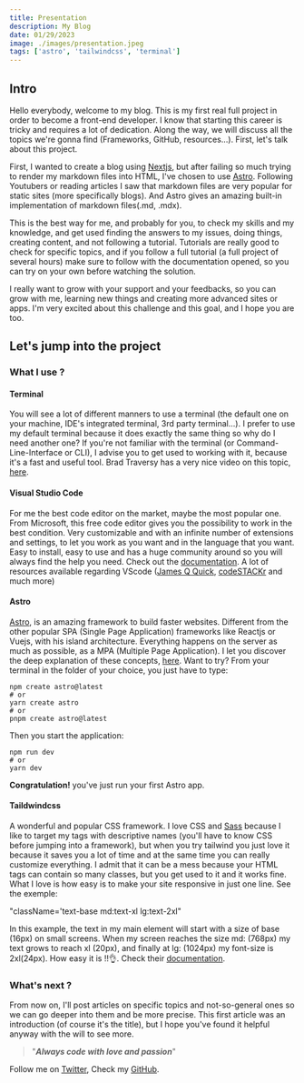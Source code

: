 ```yaml
---
title: Presentation
description: My Blog
date: 01/29/2023
image: ./images/presentation.jpeg
tags: ['astro', 'tailwindcss', 'terminal']
---
```


## Intro

Hello everybody, welcome to my blog.
This is my first real full project in order to become a front-end developer. I know that starting this career is tricky and requires a lot of dedication.
Along the way, we will discuss all the topics we're gonna find (Frameworks, GitHub, resources...). First, let's talk about this project.

First, I wanted to create a blog using [Nextjs](https://www.nextjs.org), but after failing so much trying to render my markdown files into HTML, I've chosen to use [Astro](https://www.astro.build).
Following Youtubers or reading articles I saw that markdown files are very popular for static sites (more specifically blogs). And Astro gives an amazing built-in implementation of markdown files(.md, .mdx).

This is the best way for me, and probably for you, to check my skills and my knowledge, and get used finding the answers to my issues, doing things, creating content, and not following a tutorial. Tutorials are really good to check for specific topics, and if you follow a full tutorial (a full project of several hours) make sure to follow with the documentation opened, so you can try on your own before watching the solution.

I really want to grow with your support and your feedbacks, so you can grow with me, learning new things and creating more advanced sites or apps.
I'm very excited about this challenge and this goal, and I hope you are too.

## Let's jump into the project

### What I use ?

#### Terminal

You will see a lot of different manners to use a terminal (the default one on your machine, IDE's integrated terminal, 3rd party terminal...). I prefer to use my default terminal because it does exactly the same thing so why do I need another one? If you're not familiar with the terminal (or Command-Line-Interface or CLI), I advise you to get used to working with it, because it's a fast and useful tool. Brad Traversy has a very nice video on this topic, [here](https://www.youtube.com/watch?v=uwAqEzhyjtw&t=2081s).

#### Visual Studio Code

For me the best code editor on the market, maybe the most popular one. From Microsoft, this free code editor gives you the possibility to work in the best condition. Very customizable and with an infinite number of extensions and settings, to let you work as you want and in the language that you want. Easy to install, easy to use and has a huge community around so you will always find the help you need. Check out the [documentation](https://code.visualstudio.com). A lot of resources available regarding VScode ([James Q Quick](https://www.jamesqquick.com), [codeSTACKr](https://www.codestackr.com) and much more)

#### Astro

[Astro](https://www.astro.build), is an amazing framework to build faster websites. Different from the other popular SPA (Single Page Application) frameworks like Reactjs or Vuejs, with his island architecture. Everything happens on the server as much as possible, as a MPA (Multiple Page Application). I let you discover the deep explanation of these concepts, [here](https://docs.astro.build/en/concepts/mpa-vs-spa/). Want to try? From your terminal in the folder of your choice, you just have to type:

```
npm create astro@latest
# or
yarn create astro
# or
pnpm create astro@latest
```

Then you start the application:

```
npm run dev
# or
yarn dev
```

**Congratulation!** you've just run your first Astro app.

#### Taildwindcss

A wonderful and popular CSS framework. I love CSS and [Sass](https://www.sass-lang.com) because I like to target my tags with descriptive names (you'll have to know CSS before jumping into a framework), but when you try tailwind you just love it because it saves you a lot of time and at the same time you can really customize everything. I admit that it can be a mess because your HTML tags can contain so many classes, but you get used to it and it works fine. What I love is how easy is to make your site responsive in just one line. See the exemple:

"className='text-base md:text-xl lg:text-2xl"

In this example, the text in my main element will start with a size of base (16px) on small screens. When my screen reaches the size md: (768px) my text grows to reach xl (20px), and finally at lg: (1024px) my font-size is 2xl(24px). How easy it is !!👌. Check their [documentation](https://www.tailwindcss.com).

### What's next ?

From now on, I'll post articles on specific topics and not-so-general ones so we can go deeper into them and be more precise.
This first article was an introduction (of course it's the title), but I hope you've found it helpful anyway with the will to see more.

> "**_Always_ _code_ _with_ _love_ _and_ _passion_**"

Follow me on [Twitter](https://twitter.com/ChristopheAnfry), Check my [GitHub](https://www.github.com/Canfry).
